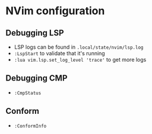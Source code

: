 # NVim configuration

## Debugging LSP

- LSP logs can be found in `.local/state/nvim/lsp.log`
- `:LspStart` to validate that it's running
- `:lua vim.lsp.set_log_level 'trace'` to get more logs

## Debugging CMP

- `:CmpStatus`

## Conform

- `:ConformInfo`
